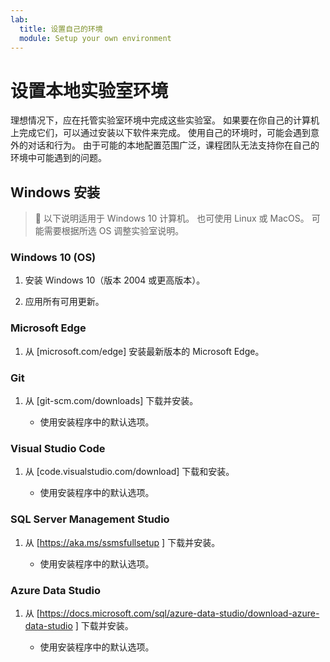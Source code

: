 ```yaml
---
lab:
  title: 设置自己的环境
  module: Setup your own environment
---
```


# <a name="setup-local-lab-environment"></a>设置本地实验室环境

理想情况下，应在托管实验室环境中完成这些实验室。 如果要在你自己的计算机上完成它们，可以通过安装以下软件来完成。 使用自己的环境时，可能会遇到意外的对话和行为。 由于可能的本地配置范围广泛，课程团队无法支持你在自己的环境中可能遇到的问题。

## <a name="windows-installation"></a>Windows 安装

> &#128221; 以下说明适用于 Windows 10 计算机。 也可使用 Linux 或 MacOS。 可能需要根据所选 OS 调整实验室说明。

### <a name="windows-10-os"></a>Windows 10 (OS)

1. 安装 Windows 10（版本 2004 或更高版本）。

1. 应用所有可用更新。

### <a name="edge"></a>Microsoft Edge

1. 从 [microsoft.com/edge] 安装最新版本的 Microsoft Edge。

### <a name="git"></a>Git

1. 从 [git-scm.com/downloads] 下载并安装。

    - 使用安装程序中的默认选项。

### <a name="visual-studio-code"></a>Visual Studio Code

1. 从 [code.visualstudio.com/download] 下载和安装。

    - 使用安装程序中的默认选项。

### <a name="sql-server-management-studio"></a>SQL Server Management Studio

1. 从 [https://aka.ms/ssmsfullsetup ] 下载并安装。

    - 使用安装程序中的默认选项。

### <a name="azure-data-studio"></a>Azure Data Studio

1. 从 [https://docs.microsoft.com/sql/azure-data-studio/download-azure-data-studio ] 下载并安装。

    - 使用安装程序中的默认选项。

